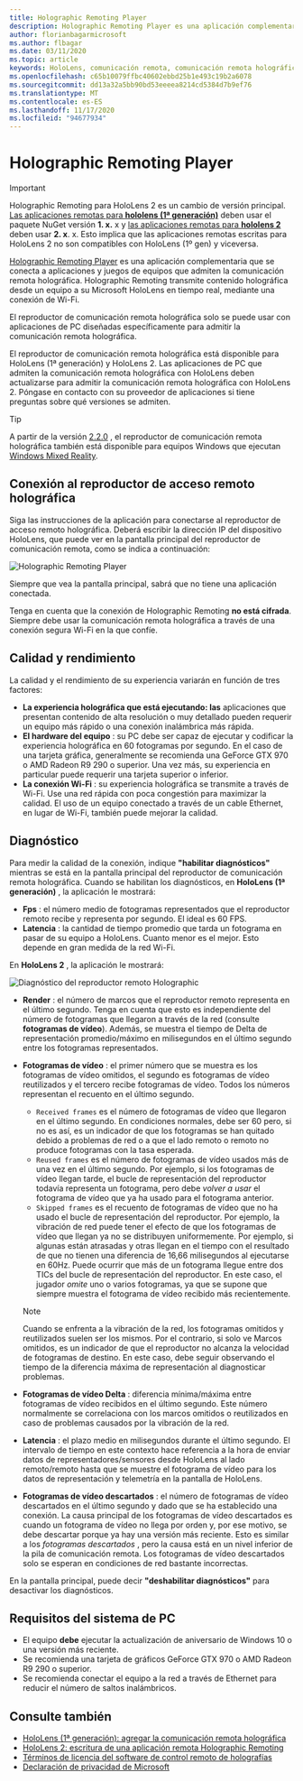 ```yaml
---
title: Holographic Remoting Player
description: Holographic Remoting Player es una aplicación complementaria que se conecta a aplicaciones y juegos de equipos que admiten la comunicación remota holográfica. Holographic Remoting transmite contenido holográfica desde un equipo a su Microsoft HoloLens en tiempo real, mediante una conexión de Wi-Fi.
author: florianbagarmicrosoft
ms.author: flbagar
ms.date: 03/11/2020
ms.topic: article
keywords: HoloLens, comunicación remota, comunicación remota holográfica, auriculares de realidad mixta, auriculares de realidad mixta de Windows, auriculares de realidad virtual, diagnósticos, rendimiento
ms.openlocfilehash: c65b10079ffbc40602ebbd25b1e493c19b2a6078
ms.sourcegitcommit: dd13a32a5bb90bd53eeeea8214cd5384d7b9ef76
ms.translationtype: MT
ms.contentlocale: es-ES
ms.lasthandoff: 11/17/2020
ms.locfileid: "94677934"
---
```

# <a name="holographic-remoting-player"></a>Holographic Remoting Player

>[!IMPORTANT]
>Holographic Remoting para HoloLens 2 es un cambio de versión principal. [Las aplicaciones remotas para **hololens (1ª generación)**](add-holographic-remoting.md) deben usar el paquete NuGet versión **1. x.** x y [las aplicaciones remotas para **hololens 2**](holographic-remoting-create-host.md) deben usar **2. x**. x. Esto implica que las aplicaciones remotas escritas para HoloLens 2 no son compatibles con HoloLens (1º gen) y viceversa.

[Holographic Remoting Player](https://www.microsoft.com/p/holographic-remoting-player/9nblggh4sv40) es una aplicación complementaria que se conecta a aplicaciones y juegos de equipos que admiten la comunicación remota holográfica. Holographic Remoting transmite contenido holográfica desde un equipo a su Microsoft HoloLens en tiempo real, mediante una conexión de Wi-Fi.

El reproductor de comunicación remota holográfica solo se puede usar con aplicaciones de PC diseñadas específicamente para admitir la comunicación remota holográfica.

El reproductor de comunicación remota holográfica está disponible para HoloLens (1ª generación) y HoloLens 2.  Las aplicaciones de PC que admiten la comunicación remota holográfica con HoloLens deben actualizarse para admitir la comunicación remota holográfica con HoloLens 2. Póngase en contacto con su proveedor de aplicaciones si tiene preguntas sobre qué versiones se admiten.

>[!TIP]
>A partir de la versión [2.2.0](holographic-remoting-version-history.md#v2.2.0) , el reproductor de comunicación remota holográfica también está disponible para equipos Windows que ejecutan [Windows Mixed Reality](../../discover/navigating-the-windows-mixed-reality-home.md).

## <a name="connecting-to-the-holographic-remoting-player"></a>Conexión al reproductor de acceso remoto holográfica

Siga las instrucciones de la aplicación para conectarse al reproductor de acceso remoto holográfica. Deberá escribir la dirección IP del dispositivo HoloLens, que puede ver en la pantalla principal del reproductor de comunicación remota, como se indica a continuación:

![Holographic Remoting Player](images/holographicremotingplayer.png)

Siempre que vea la pantalla principal, sabrá que no tiene una aplicación conectada.

Tenga en cuenta que la conexión de Holographic Remoting **no está cifrada**. Siempre debe usar la comunicación remota holográfica a través de una conexión segura Wi-Fi en la que confíe.

## <a name="quality-and-performance"></a>Calidad y rendimiento

La calidad y el rendimiento de su experiencia variarán en función de tres factores:
* **La experiencia holográfica que está ejecutando: las** aplicaciones que presentan contenido de alta resolución o muy detallado pueden requerir un equipo más rápido o una conexión inalámbrica más rápida.
* **El hardware del equipo** : su PC debe ser capaz de ejecutar y codificar la experiencia holográfica en 60 fotogramas por segundo. En el caso de una tarjeta gráfica, generalmente se recomienda una GeForce GTX 970 o AMD Radeon R9 290 o superior. Una vez más, su experiencia en particular puede requerir una tarjeta superior o inferior.
* **La conexión Wi-Fi** : su experiencia holográfica se transmite a través de Wi-Fi. Use una red rápida con poca congestión para maximizar la calidad. El uso de un equipo conectado a través de un cable Ethernet, en lugar de Wi-Fi, también puede mejorar la calidad.

## <a name="diagnostics"></a>Diagnóstico

Para medir la calidad de la conexión, indique **"habilitar diagnósticos"** mientras se está en la pantalla principal del reproductor de comunicación remota holográfica. Cuando se habilitan los diagnósticos, en **HoloLens (1ª generación)** , la aplicación le mostrará:

* **Fps** : el número medio de fotogramas representados que el reproductor remoto recibe y representa por segundo. El ideal es 60 FPS.
* **Latencia** : la cantidad de tiempo promedio que tarda un fotograma en pasar de su equipo a HoloLens. Cuanto menor es el mejor. Esto depende en gran medida de la red Wi-Fi.

En **HoloLens 2** , la aplicación le mostrará:

![Diagnóstico del reproductor remoto Holographic](images/holographicremotingplayer-diag.png)

* **Render** : el número de marcos que el reproductor remoto representa en el último segundo. Tenga en cuenta que esto es independiente del número de fotogramas que llegaron a través de la red (consulte **fotogramas de vídeo**). Además, se muestra el tiempo de Delta de representación promedio/máximo en milisegundos en el último segundo entre los fotogramas representados.

* **Fotogramas de vídeo** : el primer número que se muestra es los fotogramas de vídeo omitidos, el segundo es fotogramas de vídeo reutilizados y el tercero recibe fotogramas de vídeo. Todos los números representan el recuento en el último segundo.
    * ```Received frames``` es el número de fotogramas de vídeo que llegaron en el último segundo. En condiciones normales, debe ser 60 pero, si no es así, es un indicador de que los fotogramas se han quitado debido a problemas de red o a que el lado remoto o remoto no produce fotogramas con la tasa esperada.
    * ```Reused frames``` es el número de fotogramas de vídeo usados más de una vez en el último segundo. Por ejemplo, si los fotogramas de vídeo llegan tarde, el bucle de representación del reproductor todavía representa un fotograma, pero debe *volver a usar* el fotograma de vídeo que ya ha usado para el fotograma anterior.
    * ```Skipped frames``` es el recuento de fotogramas de vídeo que no ha usado el bucle de representación del reproductor. Por ejemplo, la vibración de red puede tener el efecto de que los fotogramas de vídeo que llegan ya no se distribuyen uniformemente. Por ejemplo, si algunas están atrasadas y otras llegan en el tiempo con el resultado de que no tienen una diferencia de 16,66 milisegundos al ejecutarse en 60Hz. Puede ocurrir que más de un fotograma llegue entre dos TICs del bucle de representación del reproductor. En este caso, el jugador *omite* uno o varios fotogramas, ya que se supone que siempre muestra el fotograma de vídeo recibido más recientemente.

    >[!NOTE]
    >Cuando se enfrenta a la vibración de la red, los fotogramas omitidos y reutilizados suelen ser los mismos. Por el contrario, si solo ve Marcos omitidos, es un indicador de que el reproductor no alcanza la velocidad de fotogramas de destino. En este caso, debe seguir observando el tiempo de la diferencia máxima de representación al diagnosticar problemas.

* **Fotogramas de vídeo Delta** : diferencia mínima/máxima entre fotogramas de vídeo recibidos en el último segundo. Este número normalmente se correlaciona con los marcos omitidos o reutilizados en caso de problemas causados por la vibración de la red.
* **Latencia** : el plazo medio en milisegundos durante el último segundo. El intervalo de tiempo en este contexto hace referencia a la hora de enviar datos de representadores/sensores desde HoloLens al lado remoto/remoto hasta que se muestre el fotograma de vídeo para los datos de representación y telemetría en la pantalla de HoloLens.
* **Fotogramas de vídeo descartados** : el número de fotogramas de vídeo descartados en el último segundo y dado que se ha establecido una conexión. La causa principal de los fotogramas de vídeo descartados es cuando un fotograma de vídeo no llega por orden y, por ese motivo, se debe descartar porque ya hay una versión más reciente. Esto es similar a los *fotogramas descartados* , pero la causa está en un nivel inferior de la pila de comunicación remota. Los fotogramas de vídeo descartados solo se esperan en condiciones de red bastante incorrectas.

En la pantalla principal, puede decir **"deshabilitar diagnósticos"** para desactivar los diagnósticos.

## <a name="pc-system-requirements"></a>Requisitos del sistema de PC
* El equipo **debe** ejecutar la actualización de aniversario de Windows 10 o una versión más reciente.
* Se recomienda una tarjeta de gráficos GeForce GTX 970 o AMD Radeon R9 290 o superior.
* Se recomienda conectar el equipo a la red a través de Ethernet para reducir el número de saltos inalámbricos.

## <a name="see-also"></a>Consulte también
* [HoloLens (1ª generación): agregar la comunicación remota holográfica](add-holographic-remoting.md)
* [HoloLens 2: escritura de una aplicación remota Holographic Remoting](holographic-remoting-create-host.md)
* [Términos de licencia del software de control remoto de holografías](https://docs.microsoft.com//legal/mixed-reality/microsoft-holographic-remoting-software-license-terms)
* [Declaración de privacidad de Microsoft](https://go.microsoft.com/fwlink/?LinkId=521839)
